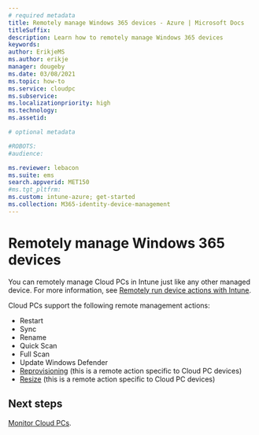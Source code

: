 ```yaml
---
# required metadata
title: Remotely manage Windows 365 devices - Azure | Microsoft Docs
titleSuffix:
description: Learn how to remotely manage Windows 365 devices
keywords:
author: ErikjeMS  
ms.author: erikje
manager: dougeby
ms.date: 03/08/2021
ms.topic: how-to
ms.service: cloudpc
ms.subservice: 
ms.localizationpriority: high
ms.technology:
ms.assetid: 

# optional metadata

#ROBOTS:
#audience:

ms.reviewer: lebacon
ms.suite: ems
search.appverid: MET150
#ms.tgt_pltfrm:
ms.custom: intune-azure; get-started
ms.collection: M365-identity-device-management
---
```


# Remotely manage Windows 365 devices

You can remotely manage Cloud PCs in Intune just like any other managed device. For more information, see [Remotely run device actions with Intune](/mem/intune/remote-actions/).

Cloud PCs support the following remote management actions:

- Restart
- Sync
- Rename
- Quick Scan
- Full Scan
- Update Windows Defender
- [Reprovisioning](provisioning.md#reprovisioning) (this is a remote action specific to Cloud PC devices)
- [Resize](resize-cloud-pc.md#resize-a-cloud-pc) (this is a remote action specific to Cloud PC devices) 


<!-- ########################## -->
## Next steps

[Monitor Cloud PCs](monitor-cloud-pc.md).
